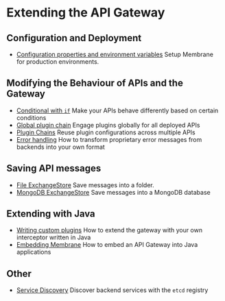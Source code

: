 # Extending the API Gateway

## Configuration and Deployment

* [Configuration properties and environment variables](configuration-properties)
  Setup Membrane for production environments.

## Modifying the Behaviour of APIs and the Gateway

* [Conditional with `if`](if)
  Make your APIs behave differently based on certain conditions
* [Global plugin chain](global-interceptor)
  Engage plugins globally for all deployed APIs
* [Plugin Chains](reusable-plugin-chains)
  Reuse plugin configurations across multiple APIs
* [Error handling](error-handling)
  How to transform proprietary error messages from backends into your own format

## Saving API messages

* [File ExchangeStore](file-exchangestore)
  Save messages into a folder.
* [MongoDB ExchangeStore](mongo-exchange-store)
  Save messages into a MongoDB database

## Extending with Java

* [Writing custom plugins](custom-interceptor)
  How to extend the gateway with your own interceptor written in Java
* [Embedding Membrane](embedding-java)
  How to embed an API Gateway into Java applications

## Other

* [Service Discovery](service-discovery-with-etcd)
  Discover backend services with the `etcd` registry